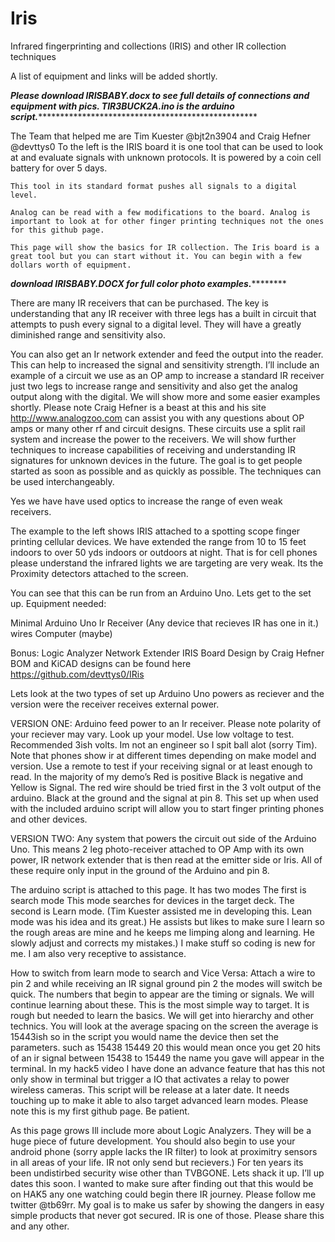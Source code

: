 # Iris
Infrared fingerprinting and collections (IRIS) and other IR collection techniques

A list of equipment and links will be added shortly.

***********************Please download IRISBABY.docx to see full details of connections and equipment with pics. TIR3BUCK2A.ino is the arduino script.*************************************************************************

The Team that helped me are Tim Kuester @bjt2n3904 and Craig Hefner @devttys0 
To the left is the IRIS board it is one tool that can be used to look at and evaluate signals with unknown protocols.
It is powered by a coin cell battery for over 5 days. 

	This tool in its standard format pushes all signals to a digital level.

	Analog can be read with a few modifications to the board. Analog is important to look at for other finger printing techniques not the ones for this github page.

	This page will show the basics for IR collection. The Iris board is a great tool but you can start without it. You can begin with a few dollars worth of equipment. 


*********************download IRISBABY.DOCX for full color photo examples.*****************************

There are many IR receivers that can be purchased. The key is understanding that any IR receiver with three legs has a built in circuit that attempts to push every signal to a digital level. They will have a greatly diminished range and sensitivity also.  

You can also get an Ir network extender and feed the output into the reader. This can help to increased the signal and sensitivity strength.
I’ll include an example of a circuit we use as an OP amp to increase a standard IR receiver just two legs to increase range and sensitivity and also get the analog output along with the digital. We will show more and some easier examples shortly. Please note Craig Hefner is a beast at this and his site             http://www.analogzoo.com can assist you with any questions about OP amps or many other rf and circuit designs. These circuits use a split rail system and increase the power to the receivers. We will show further techniques to increase capabilities of receiving and understanding IR signatures for unknown devices in the future.  The goal is to   get people started as soon as possible and as quickly as possible.   The techniques  can be used interchangeably. 

Yes we have have used optics to increase the range of even weak receivers. 

The example to the left shows IRIS attached to a spotting scope finger printing cellular devices. We have extended the range from 10 to 15 feet indoors to over 50 yds indoors or outdoors at night. That is for cell phones please understand the infrared lights we are targeting are very weak. Its the Proximity detectors attached to the screen.

You can see that this can be run from an Arduino Uno. Lets get to the set up. 
 Equipment needed:

Minimal
Arduino Uno
Ir Receiver (Any device that recieves IR has one in it.)
wires
Computer (maybe)

Bonus:
Logic Analyzer
Network Extender
IRIS Board Design by Craig Hefner BOM and KiCAD designs can be found here 
https://github.com/devttys0/IRis 

Lets look at the two types of set up
Arduino Uno powers as reciever and the version were the receiver receives external power.

VERSION ONE:
Arduino feed power to an Ir receiver. Please note polarity of your reciever may vary. Look up your model. Use low voltage to test. Recommended 3ish volts. Im not an engineer so I spit ball alot (sorry Tim). Note that phones show ir at different times depending on make model and version. Use a remote to test if your receiving signal or at least enough to read. In the majority of my demo’s Red is positive  Black is negative and Yellow is Signal. The red wire should be tried first in the 3 volt output of the arduino. Black at the ground  and the signal at pin 8. This set up when used with the included arduino script will allow you to start finger printing phones and other devices.

VERSION TWO:
Any system that powers the circuit out side of the Arduino Uno. This means 2 leg photo-receiver attached to OP Amp with its own power, IR network extender that is then read at the emitter side or Iris. All of these require only input in the ground of the Arduino and pin 8. 














The arduino script is attached to this page. It has two modes
The first is search mode
This mode searches for devices in the target deck.
The second is Learn mode. (Tim Kuester assisted me in developing this. Lean mode was his idea and its great.)  He assists but likes to make sure I learn so the rough areas are mine and he keeps me limping along and learning. He slowly adjust and corrects my mistakes.) I make stuff so coding is new for me.  I am also very receptive to assistance.  

How to switch from learn mode to search and Vice Versa:
Attach a wire to pin 2 and while receiving an IR signal ground pin 2 the modes will switch be quick. The numbers that begin to appear are the timing or signals. We will continue learning about these. This is the most simple way to target. It is rough but needed to learn the basics. We will get into hierarchy and other technics. You will look at the average spacing on the screen the average is 15443ish so in the script you would name the device then set the parameters. such as 15438 15449  20 this would mean once you get 20 hits of an ir signal between 15438 to 15449 the name you gave will appear in the terminal. In my hack5 video I have done an advance feature that has this not only show in terminal but trigger a IO that activates a relay to power wireless cameras. This script will be release at a later date. It needs touching up to make it able to also target advanced learn modes. Please note this is my first github page. Be patient. 

As this page grows Ill include more about Logic Analyzers. They will be a huge piece of future development. You should also begin to use your android phone (sorry apple lacks the IR filter) to look at proximitry sensors in all areas of your life. IR not only send but recievers.) For ten years its been undistirbed security wise other than TVBGONE. Lets shack it up. I’ll up dates this soon. I wanted to make sure after finding out that this would be on HAK5 any one watching could begin there IR journey. Please follow me twitter @tb69rr. My goal is to make us safer by showing the dangers in easy simple products that never got secured. IR is one of those. Please share this and any other. 
